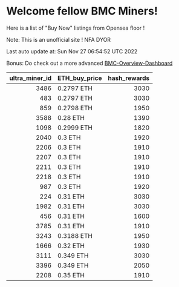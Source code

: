 # Welcome fellow BMC Miners!
Here is a list of "Buy Now" listings from Opensea floor !

Note: This is an unofficial site ! NFA DYOR

Last auto update at: Sun Nov 27 06:54:52 UTC 2022

Bonus: Do check out a more advanced [BMC-Overview-Dashboard](https://dune.com/defifunk/BMC-Overview-Dashboard)


|   ultra_miner_id | ETH_buy_price   |   hash_rewards |
|-----------------:|:----------------|---------------:|
|             3486 | 0.2797 ETH      |           3030 |
|              483 | 0.2797 ETH      |           3030 |
|              859 | 0.2798 ETH      |           1950 |
|             3588 | 0.28 ETH        |           1390 |
|             1098 | 0.2999 ETH      |           1820 |
|             2040 | 0.3 ETH         |           1920 |
|             2206 | 0.3 ETH         |           1910 |
|             2207 | 0.3 ETH         |           1910 |
|             2211 | 0.3 ETH         |           1910 |
|             2218 | 0.3 ETH         |           1910 |
|              987 | 0.3 ETH         |           1920 |
|              224 | 0.31 ETH        |           3030 |
|             1982 | 0.31 ETH        |           3030 |
|              456 | 0.31 ETH        |           1600 |
|             3785 | 0.31 ETH        |           1910 |
|             3243 | 0.3188 ETH      |           1950 |
|             1666 | 0.32 ETH        |           1930 |
|             3111 | 0.349 ETH       |           3030 |
|             3396 | 0.349 ETH       |           2050 |
|             2208 | 0.35 ETH        |           1910 |